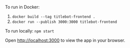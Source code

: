To run in Docker:

1. `docker build --tag titlebot-frontend .`
2. `docker run --publish 3000:3000 titlebot-frontend`

To run locally: `npm start`

Open [http://localhost:3000](http://localhost:3000) to view the app in your browser.
